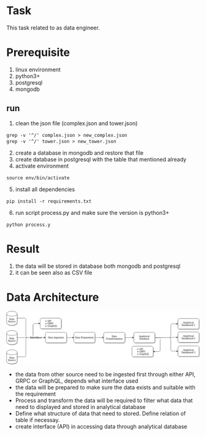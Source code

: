 # Task
This task related to as data engineer. 

# Prerequisite
1. linux environment
2. python3+
3. postgresql
4. mongodb


## run
1. clean the json file (complex.json and tower.json)
```
grep -v '^/' complex.json > new_complex.json
grep -v '^/' tower.json > new_tower.json
```
2. create a database in mongodb and restore that file
3. create database in postgresql with the table that mentioned already
4. activate environment
```
source env/bin/activate
```
5. install all dependencies
```
pip install -r requirements.txt
```
6. run script process.py and make sure the version is python3+
```
python process.y
```

# Result
1. the data will be stored in database both mongodb and postgresql
2. it can be seen also as CSV file


# Data Architecture
![](data_architecture.jpg)
* the data from other source need to be ingested first through either API, GRPC or GraphQL, depends what interface used
* the data will be prepared to make sure the data exists and suitable with the requirement
* Process and transform the data will be required to filter what data that need to displayed and stored in analytical database
* Define what structure of data that need to stored. Define relation of table if necessay.
* create interface (API) in accessing data through analytical database

